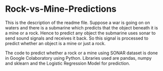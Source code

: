 # Rock-vs-Mine-Predictions
This is the description of the readme file.
Suppose a war is going on on waters and there is a submarine which predicts that the object beneath it is a mine or a rock. Hence to predict any object the submarine uses sonar to send sound signals and receives it back. So this signal is processed to predict whether an object is a mine or just a rock. 

The code to predict whether a rock or a mine using SONAR dataset is done in Google Colaboratory using Python. Libraries used are pandas, numpy and sklearn and the Logistic Regression Model for prediction.
